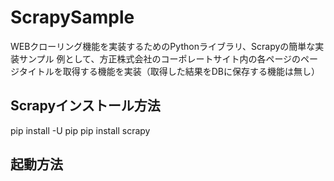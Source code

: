 # ScrapySample
WEBクローリング機能を実装するためのPythonライブラリ、Scrapyの簡単な実装サンプル
例として、方正株式会社のコーポレートサイト内の各ページのページタイトルを取得する機能を実装（取得した結果をDBに保存する機能は無し）
## Scrapyインストール方法
pip install -U pip
pip install scrapy
## 起動方法
